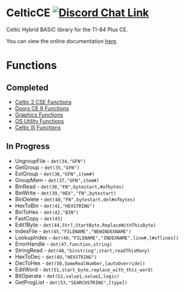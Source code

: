 # CelticCE [![Discord Chat Link](https://img.shields.io/discord/1012426214226530424?logo=discord)](https://discord.gg/RDTtu258fW)
Celtic Hybrid BASIC library for the TI-84 Plus CE.

You can view the online documentation [here](https://roccoloxprograms.github.io/CelticCE).

# Functions

## Completed
 * [Celtic 2 CSE Functions](https://roccoloxprograms.github.io/CelticCE/csefunctions.html)
 * [Doors CE 9 Functions](https://roccoloxprograms.github.io/CelticCE/dcefunctions.html)
 * [Graphics Functions](https://roccoloxprograms.github.io/CelticCE/graphicsfunctions.html)
 * [OS Utility Functions](https://roccoloxprograms.github.io/CelticCE/osutilityfunctions.html)
 * [Celtic III Functions](https://roccoloxprograms.github.io/CelticCE/celticiiifunctions.html)

## In Progress
 * UngroupFile - `det(34,"GFN")`
 * GetGroup - `det(35,"GFN")`
 * ExtGroup - `det(36,"GFN",item#)`
 * GroupMem - `det(37,"GFN",item#)`
 * BinRead - `det(38,"FN",bytestart,#ofbytes)`
 * BinWrite - `det(39,"HEX","FN",bytestart)`
 * BinDelete - `det(40,"FN",bytestart,del#ofbytes)`
 * HexToBin - `det(41,"HEXSTRING")`
 * BinToHex - `det(42,"BIN")`
 * FastCopy - `det(43)`
 * Edit1Byte - `det(44,Str?,StartByte,ReplaceWithThisByte)`
 * IndexFile - `det(45,"FILENAME","NEWINDEXNAME")`
 * LookupIndex - `det(46,"FILENAME","INDEXNAME",line#,[#oflines])`
 * ErrorHandle - `det(47,function,string)`
 * StringRead - `det(48,"binstring",start,readThisMany)`
 * HexToDec - `det(49,"HEXSTRING")`
 * DecToHex - `det(50,SomeRealNumber,[autoOverride])`
 * EditWord - `det(51,start_byte,replace_with_this_word)`
 * BitOperate - `det(52,value1,value2,logic)`
 * GetProgList - `det(53,"SEARCHSTRING",[type])`
